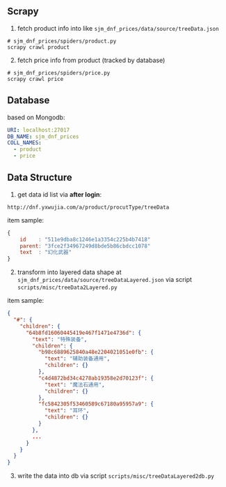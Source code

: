 ## Scrapy

1. fetch product info into like `sjm_dnf_prices/data/source/treeData.json`

```shell
# sjm_dnf_prices/spiders/product.py
scrapy crawl product
```

2. fetch price info from product (tracked by database)

```shell
# sjm_dnf_prices/spiders/price.py
scrapy crawl price
```

## Database

based on Mongodb:

```yaml
URI: localhost:27017
DB_NAME: sjm_dnf_prices
COLL_NAMES:
  - product
  - price  
```

## Data Structure

1. get data id list via **after login**: 

```shell
http://dnf.yxwujia.com/a/product/procutType/treeData
```

item sample:

```js
{
    id    : "511e9dba8c1246e1a3354c225b4b7418"
    parent: "3fce2f34967249d8bde5b86cbdcc1078"
    text  : "幻化武器"
}
```

2. transform into layered data shape at `sjm_dnf_prices/data/source/treeDataLayered.json` via script `scripts/misc/treeData2Layered.py`

item sample:

```json
{
  "#": {
    "children": {
      "64b8fd16060445419e467f1471e4736d": {
        "text": "特殊装备",
        "children": {
          "b98c6889625840a48e2204021051e0fb": {
            "text": "辅助装备通用",
            "children": {}
          },
          "c4d4872bd34c4278ab19358e2d70123f": {
            "text": "魔法石通用",
            "children": {}
          },
          "fc5842305f53460589c67180a95957a9": {
            "text": "耳环",
            "children": {}
          }
        },
        ...
      }
    }
  }
}
```

3. write the data into db via script `scripts/misc/treeDataLayered2db.py`

